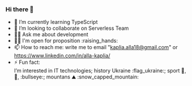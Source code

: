 ### Hi there 👋

- 🌱 I’m currently learning TypeScript
- 👯 I’m looking to collaborate on Serverless Team
- 💬🤗 Ask me about development
- 🙋‍♀️ I'm open for proposition :raising_hands:
- 📫 How to reach me: write me to email "kaplia.alla18@gmail.com" or https://www.linkedin.com/in/alla-kaplia/
- ⚡ Fun fact:  
I’m interested in IT technologies;
history Ukraine :flag_ukraine:;
sport :ping_pong:, :badminton:, :bullseye:;
mountans :mountain: :snow_capped_mountain: 

<!--
**AllaKaplia/AllaKaplia** is a ✨ _special_ ✨ repository because its `README.md` (this file) appears on your GitHub profile.

- 🌱 I’m currently learning TypeScript
- 👯 I’m looking to collaborate on Serverless Team
- 💬🤗 Ask me about development
- 🙋‍♀️ I'm open for proposition :raising_hands:
- 📫 How to reach me: write me to email "kaplia.alla18@gmail.com" or https://www.linkedin.com/in/alla-kaplia/
- ⚡ Fun fact:  
I’m interested in IT technologies;
history Ukraine :flag_ukraine:;
sport :ping_pong:, :badminton:, :bullseye:;
mountans :mountain: :snow_capped_mountain: 
-->
